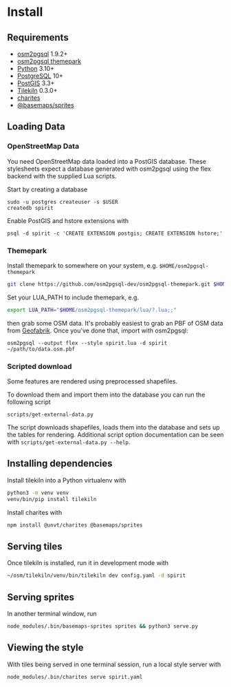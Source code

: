 # Install

## Requirements

- [osm2pgsql](https://osm2pgsql.org/) 1.9.2+
- [osm2pgsql themepark](https://osm2pgsql.org/themepark/)
- [Python](https://www.python.org/) 3.10+
- [PostgreSQL](https://www.postgresql.org/) 10+
- [PostGIS](https://postgis.net/) 3.3+
- [Tilekiln](https://github.com/pnorman/tilekiln) 0.3.0+
- [charites](https://github.com/unvt/charites)
- [@basemaps/sprites](https://www.npmjs.com/package/@basemaps/sprites)

## Loading Data

### OpenStreetMap Data

You need OpenStreetMap data loaded into a PostGIS database. These stylesheets expect a database generated with osm2pgsql using the flex backend with the supplied Lua scripts.

Start by creating a database

```
sudo -u postgres createuser -s $USER
createdb spirit
```

Enable PostGIS and hstore extensions with

```
psql -d spirit -c 'CREATE EXTENSION postgis; CREATE EXTENSION hstore;'
```

### Themepark

Install themepark to somewhere on your system, e.g. `$HOME/osm2pgsql-themepark`

```sh
git clone https://github.com/osm2pgsql-dev/osm2pgsql-themepark.git $HOME/osm2pgsql-themepark
```

Set your LUA_PATH to include themepark, e.g.

```sh
export LUA_PATH="$HOME/osm2pgsql-themepark/lua/?.lua;;"
```

then grab some OSM data. It's probably easiest to grab an PBF of OSM data from [Geofabrik](https://download.geofabrik.de/). Once you've done that, import with osm2pgsql:

```
osm2pgsql --output flex --style spirit.lua -d spirit ~/path/to/data.osm.pbf
```

### Scripted download
Some features are rendered using preprocessed shapefiles.

To download them and import them into the database you can run the following script

```
scripts/get-external-data.py
```


The script downloads shapefiles, loads them into the database and sets up the tables for rendering. Additional script option documentation can be seen with `scripts/get-external-data.py --help`.

## Installing dependencies

Install tilekiln into a Python virtualenv with

```sh
python3 -m venv venv
venv/bin/pip install tilekiln
```

Install charites with

```sh
npm install @unvt/charites @basemaps/sprites
```


## Serving tiles

Once tilekiln is installed, run it in development mode with

```sh
~/osm/tilekiln/venv/bin/tilekiln dev config.yaml -d spirit
```

## Serving sprites

In another terminal window, run

```sh
node_modules/.bin/basemaps-sprites sprites && python3 serve.py
```

## Viewing the style

With tiles being served in one terminal session, run a local style server with

```sh
node_modules/.bin/charites serve spirit.yaml
```
